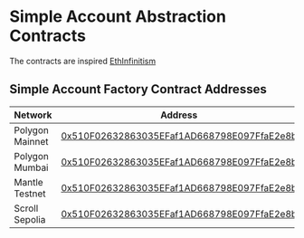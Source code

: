 # Simple Account Abstraction Contracts

The contracts are inspired [EthInfinitism](https://github.com/eth-infinitism/account-abstraction)

## Simple Account Factory Contract Addresses

| Network         | Address                                                                                                                               |
|-----------------|---------------------------------------------------------------------------------------------------------------------------------------|
| Polygon Mainnet | [0x510F02632863035EFaf1AD668798E097FfaE2e8b](https://polygonscan.com/address/0x510F02632863035EFaf1AD668798E097FfaE2e8b)              |
| Polygon Mumbai  | [0x510F02632863035EFaf1AD668798E097FfaE2e8b](https://mumbai.polygonscan.com/address/0x510F02632863035EFaf1AD668798E097FfaE2e8b)       |
| Mantle Testnet  | [0x510F02632863035EFaf1AD668798E097FfaE2e8b](https://explorer.testnet.mantle.xyz/address/0x510F02632863035EFaf1AD668798E097FfaE2e8b)  |
| Scroll Sepolia  | [0x510F02632863035EFaf1AD668798E097FfaE2e8b](https://sepolia-blockscout.scroll.io/address/0x510F02632863035EFaf1AD668798E097FfaE2e8b) |